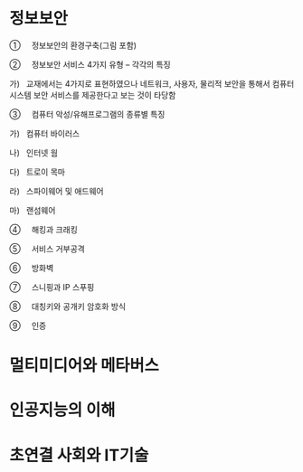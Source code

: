 
# 정보보안

①     정보보안의 환경구축(그림 포함)

②     정보보안 서비스 4가지 유형 – 각각의 특징

가)   교재에서는 4가지로 표현하였으나 네트워크, 사용자, 물리적 보안을 통해서 컴퓨터 시스템 보안 서비스를 제공한다고 보는 것이 타당함

③     컴퓨터 악성/유해프로그램의 종류별 특징

가)   컴퓨터 바이러스

나)   인터넷 웜

다)   트로이 목마

라)   스파이웨어 및 애드웨어

마)   랜섬웨어

④     해킹과 크래킹

⑤     서비스 거부공격

⑥     방화벽

⑦     스니핑과 IP 스푸핑

⑧     대칭키와 공개키 암호화 방식

⑨     인증

# 멀티미디어와 메타버스

# 인공지능의 이해

# 초연결 사회와 IT기술